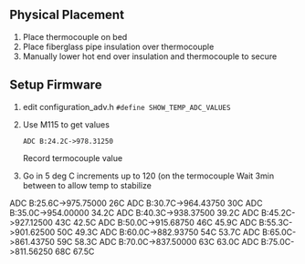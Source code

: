 

## Physical Placement

1. Place thermocouple on bed
2. Place fiberglass pipe insulation over thermocouple
3. Manually lower hot end over insulation and thermocouple to secure

## Setup Firmware
1. edit configuration_adv.h
    `#define SHOW_TEMP_ADC_VALUES`
2. Use M115 to get values
    ```
    ADC B:24.2C->978.31250
    ```
    Record termocouple value
    
3. Go in 5 deg C increments up to 120 (on the termocouple
   Wait 3min between to allow temp to stabilize

ADC B:25.6C->975.75000 26C
ADC B:30.7C->964.43750 30C
ADC B:35.0C->954.00000 34.2C
ADC B:40.3C->938.37500 39.2C
ADC B:45.2C->927.12500 43C 42.5C
ADC B:50.0C->915.68750 46C 45.9C
ADC B:55.3C->901.62500 50C 49.3C
ADC B:60.0C->882.93750 54C 53.7C
ADC B:65.0C->861.43750 59C 58.3C
ADC B:70.0C->837.50000 63C 63.0C
ADC B:75.0C->811.56250 68C 67.5C

<!--stackedit_data:
eyJoaXN0b3J5IjpbODMwNjg2MDAwLC0yMTMwODQ0MTA0LDExMT
kxNjg1NzQsMTY1MjIxMzI0Nyw3ODY5MjYzODEsMTMyNTcwNjQ3
OCwtMjAyODQyMDE2OCwxNzc5NzU2NTY5LC0xNDExMzczMzM0LD
EzMTczNzUwMzYsLTExMjM1OTk0MzAsLTE2NjgyMTUwLC0xMzMz
MTE2Mjc1XX0=
-->
